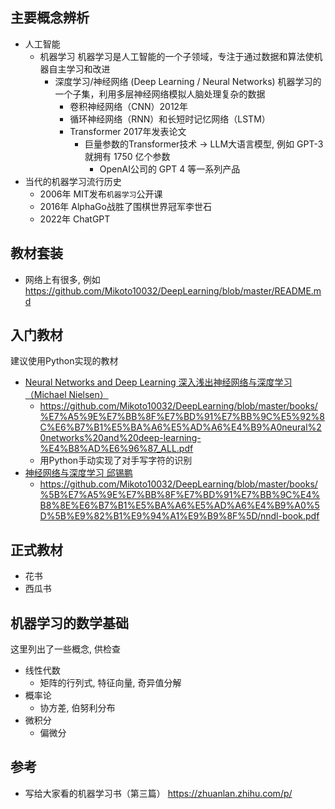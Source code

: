 ## 主要概念辨析
- 人工智能 
  - 机器学习 机器学习是人工智能的一个子领域，专注于通过数据和算法使机器自主学习和改进
    - 深度学习/神经网络 (Deep Learning / Neural Networks) 机器学习的一个子集，利用多层神经网络模拟人脑处理复杂的数据
      - 卷积神经网络（CNN）2012年
      - 循环神经网络（RNN）和长短时记忆网络（LSTM）
      - Transformer 2017年发表论文
        - 巨量参数的Transformer技术 -> LLM大语言模型, 例如 GPT-3 就拥有 1750 亿个参数
          - OpenAI公司的 GPT 4 等一系列产品
- 当代的机器学习流行历史
  - 2006年 MIT发布`机器学习`公开课
  - 2016年 AlphaGo战胜了围棋世界冠军李世石
  - 2022年 ChatGPT
## 教材套装
- 网络上有很多, 例如 https://github.com/Mikoto10032/DeepLearning/blob/master/README.md

## 入门教材
建议使用Python实现的教材

- [Neural Networks and Deep Learning 深入浅出神经网络与深度学习（Michael Nielsen）](https://book.douban.com/subject/35128111/)
  - https://github.com/Mikoto10032/DeepLearning/blob/master/books/%E7%A5%9E%E7%BB%8F%E7%BD%91%E7%BB%9C%E5%92%8C%E6%B7%B1%E5%BA%A6%E5%AD%A6%E4%B9%A0neural%20networks%20and%20deep-learning-%E4%B8%AD%E6%96%87_ALL.pdf
  - 用Python手动实现了对手写字符的识别
- [神经网络与深度学习 邱锡鹏](https://book.douban.com/subject/35044046/)
  - https://github.com/Mikoto10032/DeepLearning/blob/master/books/%5B%E7%A5%9E%E7%BB%8F%E7%BD%91%E7%BB%9C%E4%B8%8E%E6%B7%B1%E5%BA%A6%E5%AD%A6%E4%B9%A0%5D%5B%E9%82%B1%E9%94%A1%E9%B9%8F%5D/nndl-book.pdf

## 正式教材
- 花书
- 西瓜书
  
## 机器学习的数学基础

这里列出了一些概念, 供检查

- 线性代数
  - 矩阵的行列式, 特征向量, 奇异值分解
- 概率论
  - 协方差, 伯努利分布
- 微积分
  - 偏微分

## 参考
- 写给大家看的机器学习书（第三篇） https://zhuanlan.zhihu.com/p/
